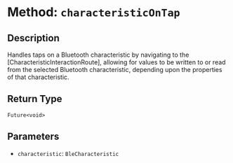 # Method: `characteristicOnTap`

## Description

Handles taps on a Bluetooth characteristic by navigating to the [CharacteristicInteractionRoute], allowing
 for values to be written to or read from the selected Bluetooth characteristic, depending upon the
 properties of that characteristic.

## Return Type
`Future<void>`

## Parameters

- `characteristic`: `BleCharacteristic`
